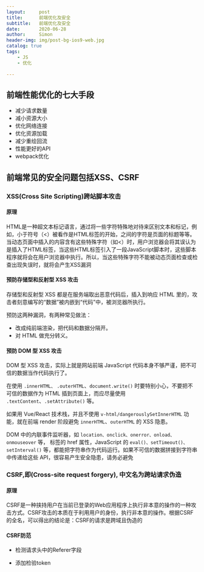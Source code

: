 ```yaml
---
layout:     post
title:      前端优化及安全
subtitle:   前端优化及安全
date:       2020-06-28
author:     Simon
header-img: img/post-bg-ios9-web.jpg
catalog: true
tags:
    - JS
    - 优化
 
---
```


## 前端性能优化的七大手段
- 减少请求数量
- 减小资源大小
- 优化网络连接
- 优化资源加载
- 减少重绘回流
- 性能更好的API
- webpack优化


## 前端常见的安全问题包括XSS、CSRF

### XSS(Cross Site Scripting)跨站脚本攻击

#### 原理
HTML是一种超文本标记语言，通过将一些字符特殊地对待来区别文本和标记，例如，小于符号（<）被看作是HTML标签的开始，之间的字符是页面的标题等等。当动态页面中插入的内容含有这些特殊字符（如<）时，用户浏览器会将其误认为是插入了HTML标签，当这些HTML标签引入了一段JavaScript脚本时，这些脚本程序就将会在用户浏览器中执行。所以，当这些特殊字符不能被动态页面检查或检查出现失误时，就将会产生XSS漏洞


#### 预防存储型和反射型 XSS 攻击
存储型和反射型 XSS 都是在服务端取出恶意代码后，插入到响应 HTML 里的，攻击者刻意编写的“数据”被内嵌到“代码”中，被浏览器所执行。

预防这两种漏洞，有两种常见做法：

- 改成纯前端渲染，把代码和数据分隔开。
- 对 HTML 做充分转义。

#### 预防 DOM 型 XSS 攻击

DOM 型 XSS 攻击，实际上就是网站前端 JavaScript 代码本身不够严谨，把不可信的数据当作代码执行了。

在使用 `.innerHTML、` `.outerHTML`、`document.write()` 时要特别小心，不要把不可信的数据作为 HTML 插到页面上，而应尽量使用 `.textContent`、`.setAttribute()` 等。

如果用 Vue/React 技术栈，并且不使用 `v-html/dangerouslySetInnerHTML` 功能，就在前端 render 阶段避免 `innerHTML`、`outerHTML` 的 XSS 隐患。

DOM 中的内联事件监听器，如 `location、onclick、onerror、onload、onmouseover` 等，<a> 标签的 href 属性，JavaScript 的 `eval()、setTimeout()、setInterval()` 等，都能把字符串作为代码运行。如果不可信的数据拼接到字符串中传递给这些 API，很容易产生安全隐患，请务必避免

### CSRF,即(Cross-site request forgery), 中文名为跨站请求伪造

#### 原理
CSRF是一种挟持用户在当前已登录的Web应用程序上执行非本意的操作的一种攻击方式。CSRF攻击的本质在于利用用户的身份，执行非本意的操作。根据CSRF的全名，可以得出的结论是：CSRF的请求是跨域且伪造的

#### CSRF防范

- 检测请求头中的Referer字段

- 添加检验token

